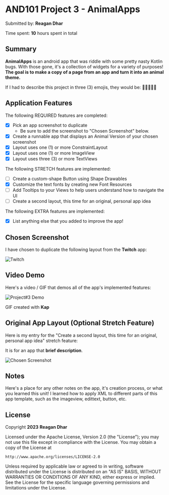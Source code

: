 <!-- (This is a comment) INSTRUCTIONS: Go through this page and fill out any **bolded** entries with their correct values.-->

# AND101 Project 3 - AnimalApps

Submitted by: **Reagan Dhar**

Time spent: **10** hours spent in total

## Summary

**AnimalApps** is an android app that was riddle with some pretty nasty Kotlin bugs.  With those gone, it's a collection of widgets for a variety of purposes!  **The goal is to make a copy of a page from an app and turn it into an animal theme.**

If I had to describe this project in three (3) emojis, they would be: **👍🏻👌🏻🙂**

## Application Features

<!-- (This is a comment) Please be sure to change the [ ] to [x] for any features you completed.  If a feature is not checked [x], you might miss the points for that item! -->

The following REQUIRED features are completed:

- [x] Pick an app screenshot to duplicate
  - Be sure to add the screenshot to "Chosen Screenshot" below.
- [x] Create a runnable app that displays an Animal Version of your chosen screenshot
- [x] Layout uses one (1) or more ConstraintLayout
- [x] Layout uses one (1) or more ImageView
- [x] Layout uses three (3) or more TextViews

The following STRETCH features are implemented:

- [ ] Create a custom-shape Button using Shape Drawables
- [x] Customize the text fonts by creating new Font Resources
- [ ] Add Tooltips to your Views to help users understand how to navigate the UI
- [ ] Create a second layout, this time for an original, personal app idea

The following EXTRA features are implemented:

- [x] List anything else that you added to improve the app!

## Chosen Screenshot

I have chosen to duplicate the following layout from the **Twitch** app:

<img src='https://user-images.githubusercontent.com/116980504/225759032-93a81a9f-8933-49c1-be04-b8a361e556f7.png' title='Twitch' width='' alt='Twitch' />

## Video Demo

Here's a video / GIF that demos all of the app's implemented features:

<img src='https://i.imgur.com/Vxeclvx.gif' title='Project#3 Demo' width='' alt='Project#3 Demo' />

GIF created with **Kap**

<!-- Recommended tools:
- [Kap](https://getkap.co/) for macOS
- [ScreenToGif](https://www.screentogif.com/) for Windows
- [peek](https://github.com/phw/peek) for Linux. -->

## Original App Layout (Optional Stretch Feature)

Here is my entry for the "Create a second layout, this time for an original, personal app idea" stretch feature:

It is for an app that **brief description**.

<img src='http://example.com/link/to/your/image.png' title='Chosen Screenshot' width='' alt='Chosen Screenshot' />

## Notes

Here's a place for any other notes on the app, it's creation process, or what you learned this unit!
I learned how to apply XML to different parts of this app template, such as the imageview, edittext, button, etc.

## License

Copyright **2023** **Reagan Dhar**

Licensed under the Apache License, Version 2.0 (the "License");
you may not use this file except in compliance with the License.
You may obtain a copy of the License at

    http://www.apache.org/licenses/LICENSE-2.0

Unless required by applicable law or agreed to in writing, software
distributed under the License is distributed on an "AS IS" BASIS,
WITHOUT WARRANTIES OR CONDITIONS OF ANY KIND, either express or implied.
See the License for the specific language governing permissions and
limitations under the License.
